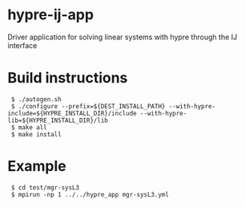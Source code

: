 # hypre-ij-app
Driver application for solving linear systems with hypre through the IJ interface

# Build instructions

```
 $ ./autogen.sh
 $ ./configure --prefix=${DEST_INSTALL_PATH} --with-hypre-include=${HYPRE_INSTALL_DIR}/include --with-hypre-lib=${HYPRE_INSTALL_DIR}/lib
 $ make all
 $ make install
```

# Example

```
 $ cd test/mgr-sysL3
 $ mpirun -np 1 ../../hypre_app mgr-sysL3.yml
```
